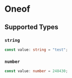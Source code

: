 # Oneof


## Supported Types

### `string`

```typescript
const value: string = "test";
```

### `number`

```typescript
const value: number = 248430;
```

